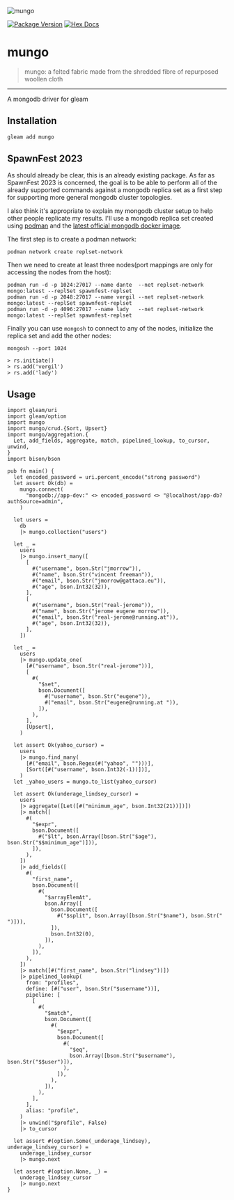 ![mungo](https://raw.githubusercontent.com/massivefermion/mungo/main/logo.png)

[![Package Version](https://img.shields.io/hexpm/v/mungo)](https://hex.pm/packages/mungo)
[![Hex Docs](https://img.shields.io/badge/hex-docs-ffaff3)](https://hexdocs.pm/mungo/)

# mungo
> mungo: a felted fabric made from the shredded fibre of repurposed woollen cloth
---

A mongodb driver for gleam

## Installation

```sh
gleam add mungo
```

## SpawnFest 2023

As should already be clear, this is an already existing package. As far as SpawnFest 2023 is concerned, the goal is to be able to perform all of the already supported commands against a mongodb replica set as a first step for supporting more general mongodb cluster topologies.

I also think it's appropriate to explain my mongodb cluster setup to help other people replicate my results. I'll use a mongodb replica set created using [podman](https://podman.io) and the [latest official mongodb docker image](https://hub.docker.com/_/mongo).

The first step is to create a podman network:
```
podman network create replset-network
```

Then we need to create at least three nodes(port mappings are only for accessing the nodes from the host):
```
podman run -d -p 1024:27017 --name dante  --net replset-network mongo:latest --replSet spawnfest-replset
podman run -d -p 2048:27017 --name vergil --net replset-network mongo:latest --replSet spawnfest-replset
podman run -d -p 4096:27017 --name lady   --net replset-network mongo:latest --replSet spawnfest-replset
```

Finally you can use `mongosh` to connect to any of the nodes, initialize the replica set and add the other nodes:
```
mongosh --port 1024
```

```
> rs.initiate()
> rs.add('vergil')
> rs.add('lady')
```

## Usage

```gleam
import gleam/uri
import gleam/option
import mungo
import mungo/crud.{Sort, Upsert}
import mungo/aggregation.{
  Let, add_fields, aggregate, match, pipelined_lookup, to_cursor, unwind,
}
import bison/bson

pub fn main() {
  let encoded_password = uri.percent_encode("strong password")
  let assert Ok(db) =
    mungo.connect(
      "mongodb://app-dev:" <> encoded_password <> "@localhost/app-db?authSource=admin",
    )

  let users =
    db
    |> mungo.collection("users")

  let _ =
    users
    |> mungo.insert_many([
      [
        #("username", bson.Str("jmorrow")),
        #("name", bson.Str("vincent freeman")),
        #("email", bson.Str("jmorrow@gattaca.eu")),
        #("age", bson.Int32(32)),
      ],
      [
        #("username", bson.Str("real-jerome")),
        #("name", bson.Str("jerome eugene morrow")),
        #("email", bson.Str("real-jerome@running.at")),
        #("age", bson.Int32(32)),
      ],
    ])

  let _ =
    users
    |> mungo.update_one(
      [#("username", bson.Str("real-jerome"))],
      [
        #(
          "$set",
          bson.Document([
            #("username", bson.Str("eugene")),
            #("email", bson.Str("eugene@running.at ")),
          ]),
        ),
      ],
      [Upsert],
    )

  let assert Ok(yahoo_cursor) =
    users
    |> mungo.find_many(
      [#("email", bson.Regex(#("yahoo", "")))],
      [Sort([#("username", bson.Int32(-1))])],
    )
  let _yahoo_users = mungo.to_list(yahoo_cursor)

  let assert Ok(underage_lindsey_cursor) =
    users
    |> aggregate([Let([#("minimum_age", bson.Int32(21))])])
    |> match([
      #(
        "$expr",
        bson.Document([
          #("$lt", bson.Array([bson.Str("$age"), bson.Str("$$minimum_age")])),
        ]),
      ),
    ])
    |> add_fields([
      #(
        "first_name",
        bson.Document([
          #(
            "$arrayElemAt",
            bson.Array([
              bson.Document([
                #("$split", bson.Array([bson.Str("$name"), bson.Str(" ")])),
              ]),
              bson.Int32(0),
            ]),
          ),
        ]),
      ),
    ])
    |> match([#("first_name", bson.Str("lindsey"))])
    |> pipelined_lookup(
      from: "profiles",
      define: [#("user", bson.Str("$username"))],
      pipeline: [
        [
          #(
            "$match",
            bson.Document([
              #(
                "$expr",
                bson.Document([
                  #(
                    "$eq",
                    bson.Array([bson.Str("$username"), bson.Str("$$user")]),
                  ),
                ]),
              ),
            ]),
          ),
        ],
      ],
      alias: "profile",
    )
    |> unwind("$profile", False)
    |> to_cursor

  let assert #(option.Some(_underage_lindsey), underage_lindsey_cursor) =
    underage_lindsey_cursor
    |> mungo.next

  let assert #(option.None, _) =
    underage_lindsey_cursor
    |> mungo.next
}
```
